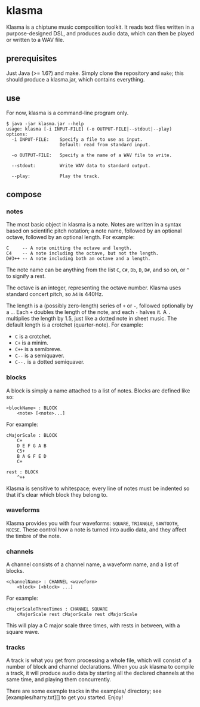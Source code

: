 # klasma

Klasma is a chiptune music composition toolkit. It reads text files written in
a purpose-designed DSL, and produces audio data, which can then be played or
written to a WAV file.

## prerequisites

Just Java (>= 1.6?) and make. Simply clone the repository and `make`; this
should produce a klasma.jar, which contains everything.

## use

For now, klasma is a command-line program only.

```
$ java -jar klasma.jar --help
usage: klasma [-i INPUT-FILE] (-o OUTPUT-FILE|--stdout|--play)
options:
  -i INPUT-FILE:    Specify a file to use as input.
                    Default: read from standard input.

  -o OUTPUT-FILE:   Specify a the name of a WAV file to write.

  --stdout:         Write WAV data to standard output.

  --play:           Play the track.
```

## compose

### notes

The most basic object in klasma is a note. Notes are written in a syntax based
on scientific pitch notation; a note name, followed by an optional octave,
followed by an optional length. For example:

```
C     -- A note omitting the octave and length.
C4    -- A note including the octave, but not the length.
D#3++ -- A note including both an octave and a length.
```

The note name can be anything from the list `C`, `C#`, `Db`, `D`, `D#`, and so
on, or `^` to signify a rest.

The octave is an integer, representing the octave number. Klasma uses standard
concert pitch, so `A4` is 440Hz.

The length is a (possibly zero-length) series of `+` or `-`, followed
optionally by a `.`. Each `+` doubles the length of the note, and each `-`
halves it. A `.` multiplies the length by 1.5, just like a dotted note in sheet
music. The default length is a crotchet (quarter-note). For example:

* `C` is a crotchet.
* `C+` is a minim.
* `C++` is a semibreve.
* `C--` is a semiquaver.
* `C--.` is a dotted semiquaver.

### blocks

A block is simply a name attached to a list of notes. Blocks are defined like
so:

```
<blockName> : BLOCK
    <note> [<note>...]
```

For example:

```
cMajorScale : BLOCK
    C+
    D E F G A B
    C5+
    B A G F E D
    C+

rest : BLOCK
    ^++
```

Klasma is sensitive to whitespace; every line of notes must be indented so that
it's clear which block they belong to.

### waveforms

Klasma provides you with four waveforms: `SQUARE`, `TRIANGLE`, `SAWTOOTH`,
`NOISE`. These control how a note is turned into audio data, and they affect
the timbre of the note.

### channels

A channel consists of a channel name, a waveform name, and a list of blocks.

```
<channelName> : CHANNEL <waveform>
    <block> [<block> ...]
```

For example:

```
cMajorScaleThreeTimes : CHANNEL SQUARE
    cMajorScale rest cMajorScale rest cMajorScale
```

This will play a C major scale three times, with rests in between, with a
square wave.

### tracks

A track is what you get from processing a whole file, which will consist of
a number of block and channel declarations. When you ask klasma to compile a
track, it will produce audio data by starting all the declared channels at the
same time, and playing them concurrently.

There are some example tracks in the examples/ directory; see
[examples/harry.txt][] to get you started. Enjoy!
